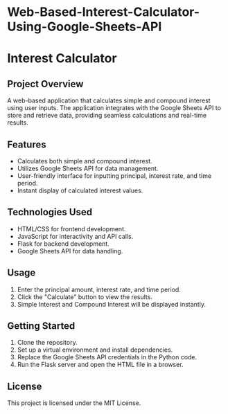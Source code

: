 # Web-Based-Interest-Calculator-Using-Google-Sheets-API
# Interest Calculator

## Project Overview
A web-based application that calculates simple and compound interest using user inputs. The application integrates with the Google Sheets API to store and retrieve data, providing seamless calculations and real-time results.

## Features
- Calculates both simple and compound interest.
- Utilizes Google Sheets API for data management.
- User-friendly interface for inputting principal, interest rate, and time period.
- Instant display of calculated interest values.

## Technologies Used
- HTML/CSS for frontend development.
- JavaScript for interactivity and API calls.
- Flask for backend development.
- Google Sheets API for data handling.

## Usage
1. Enter the principal amount, interest rate, and time period.
2. Click the "Calculate" button to view the results.
3. Simple Interest and Compound Interest will be displayed instantly.

## Getting Started
1. Clone the repository.
2. Set up a virtual environment and install dependencies.
3. Replace the Google Sheets API credentials in the Python code.
4. Run the Flask server and open the HTML file in a browser.

## License
This project is licensed under the MIT License.

